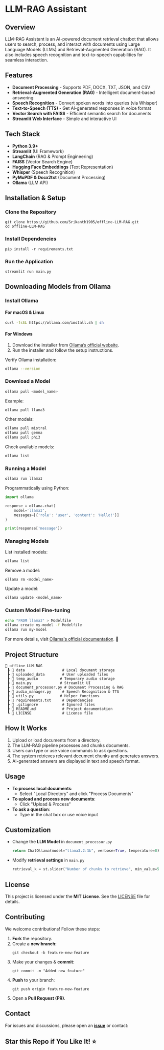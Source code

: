 # LLM-RAG Assistant

## Overview

LLM-RAG Assistant is an AI-powered document retrieval chatbot that allows users to search, process, and interact with documents using Large Language Models (LLMs) and Retrieval-Augmented Generation (RAG). It also includes speech recognition and text-to-speech capabilities for seamless interaction.

## Features

- **Document Processing** - Supports PDF, DOCX, TXT, JSON, and CSV
- **Retrieval-Augmented Generation (RAG)** - Intelligent document-based answering
- **Speech Recognition** - Convert spoken words into queries (via Whisper)
- **Text-to-Speech (TTS)** - Get AI-generated responses in voice format
- **Vector Search with FAISS** - Efficient semantic search for documents
- **Streamlit Web Interface** - Simple and interactive UI

## Tech Stack

- **Python 3.9+**
- **Streamlit** (UI Framework)
- **LangChain** (RAG & Prompt Engineering)
- **FAISS** (Vector Search Engine)
- **Hugging Face Embeddings** (Text Representation)
- **Whisper** (Speech Recognition)
- **PyMuPDF & Docx2txt** (Document Processing)
- **Ollama** (LLM API)

## Installation & Setup

### Clone the Repository
```
git clone https://github.com/Srikanth1905/offline-LLM-RAG.git
cd offline-LLM-RAG
```

### Install Dependencies
```
pip install -r requirements.txt
```

### Run the Application
```
streamlit run main.py
```



## Downloading Models from Ollama

### Install Ollama

#### For macOS & Linux
```sh
curl -fsSL https://ollama.com/install.sh | sh
```

#### For Windows
1. Download the installer from [Ollama’s official website](https://ollama.com/download).
2. Run the installer and follow the setup instructions.

Verify Ollama installation:
```sh
ollama --version
```

### Download a Model
```sh
ollama pull <model_name>
```
Example:
```sh
ollama pull llama3
```
Other models:
```sh
ollama pull mistral
ollama pull gemma
ollama pull phi3
```
Check available models:
```sh
ollama list
```

### Running a Model
```sh
ollama run llama3
```
Programmatically using Python:
```python
import ollama

response = ollama.chat(
    model='llama3',
    messages=[{'role': 'user', 'content': 'Hello!'}]
)

print(response['message'])
```

### Managing Models
List installed models:
```sh
ollama list
```
Remove a model:
```sh
ollama rm <model_name>
```
Update a model:
```sh
ollama update <model_name>
```

### Custom Model Fine-tuning
```sh
echo "FROM llama3" > Modelfile
ollama create my-model -f Modelfile
ollama run my-model
```

For more details, visit [Ollama's official documentation](https://ollama.com/docs). 🚀

## Project Structure
```
📂 offline-LLM-RAG
 ┣ 📂 data                 # Local document storage
 ┣ 📂 uploaded_data        # User uploaded files
 ┣ 📂 temp_audio          # Temporary audio storage
 ┣ 📜 main.py             # Streamlit UI
 ┣ 📜 document_processor.py # Document Processing & RAG
 ┣ 📜 audio_manager.py     # Speech Recognition & TTS
 ┣ 📜 utils.py            # Helper functions
 ┣ 📜 requirements.txt     # Dependencies
 ┣ 📜 .gitignore           # Ignored files
 ┣ 📜 README.md            # Project documentation
 ┗ 📜 LICENSE              # License file
```

## How It Works

1. Upload or load documents from a directory.
2. The LLM-RAG pipeline processes and chunks documents.
3. Users can type or use voice commands to ask questions.
4. The system retrieves relevant document chunks and generates answers.
5. AI-generated answers are displayed in text and speech format.

## Usage

- **To process local documents**:
  - Select "Local Directory" and click "Process Documents"  
- **To upload and process new documents**:
  - Click "Upload & Process"  
- **To ask a question**:
  - Type in the chat box or use voice input  

## Customization

- Change the **LLM Model** in `document_processor.py`
  ```python
  return ChatOllama(model="llama3.2:1b", verbose=True, temperature=0)
  ```
- Modify **retrieval settings** in `main.py`
  ```python
  retrieval_k = st.slider("Number of chunks to retrieve", min_value=5, max_value=30, value=12)
  ```

## License

This project is licensed under the **MIT License**. See the [LICENSE](LICENSE) file for details.

## Contributing

We welcome contributions! Follow these steps:
1. **Fork** the repository.
2. Create a **new branch**:
   ```
   git checkout -b feature-new-feature
   ```
3. Make your changes & **commit**:
   ```
   git commit -m "Added new feature"
   ```
4. **Push** to your branch:
   ```
   git push origin feature-new-feature
   ```
5. Open a **Pull Request (PR)**.

## Contact

For issues and discussions, please open an **[issue](https://github.com/Srikanth1905/offline-LLM-RAG/issues)** or contact:

## Star this Repo if You Like It! ⭐

